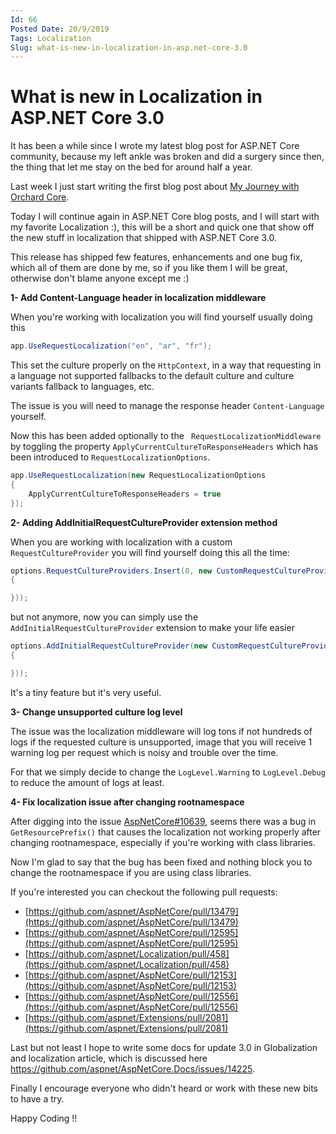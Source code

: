 ```yaml
---
Id: 66
Posted Date: 20/9/2019
Tags: Localization
Slug: what-is-new-in-localization-in-asp.net-core-3.0
---
```

# What is new in Localization in ASP.NET Core 3.0

It has been a while since I wrote my latest blog post for ASP.NET Core community, because my left ankle was broken and did a surgery since then, the thing that let me stay on the bed for around half a year.

Last week I just start writing the first blog post about [My Journey with Orchard Core](http://hishambinateya.com/my-journey-with-orchard-core).

Today I will continue again in ASP.NET Core blog posts, and I will start with my favorite Localization :), this will be a short and quick one that show off the new stuff in localization that shipped with ASP.NET Core 3.0.

This release has shipped few features, enhancements and one bug fix, which all of them are done by me, so if you like them I will be great, otherwise don't blame anyone except me :)

**1- Add Content-Language header in localization middleware**

When you're working with localization you will find yourself usually doing this

```csharp
app.UseRequestLocalization("en", "ar", "fr"); 
```

This set the culture properly on the `HttpContext`, in a way that requesting in a language not supported fallbacks to the default culture and culture variants fallback to languages, etc.

The issue is you will  need to manage the response header `Content-Language` yourself.

Now this has been added optionally to the ` RequestLocalizationMiddleware` by toggling the property `ApplyCurrentCultureToResponseHeaders` which has been introduced to `RequestLocalizationOptions`.

```csharp
app.UseRequestLocalization(new RequestLocalizationOptions
{
    ApplyCurrentCultureToResponseHeaders = true
});
```

**2- Adding AddInitialRequestCultureProvider extension method**

When you are working with localization with a custom `RequestCultureProvider` you will find yourself doing this all the time:

```csharp
options.RequestCultureProviders.Insert(0, new CustomRequestCultureProvider(async context =>
{

}));
```

but not anymore, now you can simply use the `AddInitialRequestCultureProvider` extension to make your life easier

```csharp
options.AddInitialRequestCultureProvider(new CustomRequestCultureProvider(async context =>
{

}));
```

It's a tiny feature but it's very useful.

**3- Change unsupported culture log level**

The issue was the localization middleware will log tons if not hundreds of logs if the requested culture is unsupported, image that you will receive 1 warning log per request which is noisy and trouble over the time.

For that we simply decide to change the `LogLevel.Warning` to `LogLevel.Debug` to reduce the amount of logs at least.

**4- Fix localization issue after changing rootnamespace**

After digging into the issue [AspNetCore#10639](https://github.com/aspnet/AspNetCore/issues/10639), seems there was a bug in `GetResourcePrefix()` that causes the localization not working properly after changing rootnamespace, especially if you're working with class libraries.

Now I'm glad to say that the bug has been fixed and nothing block you to change the rootnamespace if you are using class libraries.

If you're interested you can checkout the following pull requests:

- [https://github.com/aspnet/AspNetCore/pull/13479](https://github.com/aspnet/AspNetCore/pull/13479)
- [https://github.com/aspnet/AspNetCore/pull/12595](https://github.com/aspnet/AspNetCore/pull/12595)
- [https://github.com/aspnet/Localization/pull/458](https://github.com/aspnet/Localization/pull/458)
- [https://github.com/aspnet/AspNetCore/pull/12153](https://github.com/aspnet/AspNetCore/pull/12153)
- [https://github.com/aspnet/AspNetCore/pull/12556](https://github.com/aspnet/AspNetCore/pull/12556)
- [https://github.com/aspnet/Extensions/pull/2081](https://github.com/aspnet/Extensions/pull/2081)

Last but not least I hope to write some docs for update 3.0 in Globalization and localization article, which is discussed here https://github.com/aspnet/AspNetCore.Docs/issues/14225.

Finally I encourage everyone who didn't heard or work with these new bits to have a try.

Happy Coding !!